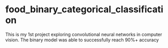 # food_binary_categorical_classification
This is my 1st project exploring convolutional neural networks in computer vision. The binary model was able to successfully reach 90%+ accuracy
